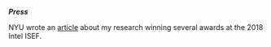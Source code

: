 ***Press***

NYU wrote an [article](https://bit.ly/2K2XKXI) about my research winning several awards at the 2018 Intel ISEF.
